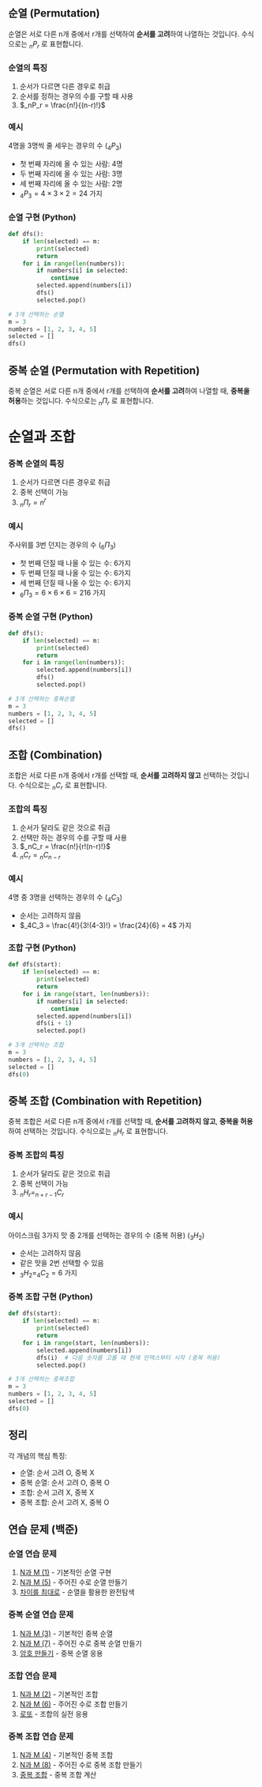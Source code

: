 ## 순열 (Permutation)

순열은 서로 다른 n개 중에서 r개를 선택하여 **순서를 고려**하여 나열하는 것입니다.
수식으로는 $_nP_r$ 로 표현합니다.

### 순열의 특징
1. 순서가 다르면 다른 경우로 취급
2. 순서를 정하는 경우의 수를 구할 때 사용
3. $_nP_r = \frac{n!}{(n-r)!}$

### 예시
4명을 3명씩 줄 세우는 경우의 수 ($_4P_3$)
- 첫 번째 자리에 올 수 있는 사람: 4명
- 두 번째 자리에 올 수 있는 사람: 3명
- 세 번째 자리에 올 수 있는 사람: 2명
- $_4P_3 = 4 \times 3 \times 2 = 24$ 가지

### 순열 구현 (Python)
```python
def dfs():
    if len(selected) == m:
        print(selected)
        return
    for i in range(len(numbers)):
        if numbers[i] in selected:
            continue
        selected.append(numbers[i])
        dfs()
        selected.pop()

# 3개 선택하는 순열
m = 3 
numbers = [1, 2, 3, 4, 5]
selected = []
dfs()
```

## 중복 순열 (Permutation with Repetition)

중복 순열은 서로 다른 n개 중에서 r개를 선택하여 **순서를 고려**하여 나열할 때, **중복을 허용**하는 것입니다. 수식으로는 $_n\Pi_r$ 로 표현합니다.

# 순열과 조합

### 중복 순열의 특징
1. 순서가 다르면 다른 경우로 취급
2. 중복 선택이 가능
3. $_n\Pi_r = n^r$

### 예시
주사위를 3번 던지는 경우의 수 ($_6\Pi_3$)
- 첫 번째 던질 때 나올 수 있는 수: 6가지
- 두 번째 던질 때 나올 수 있는 수: 6가지
- 세 번째 던질 때 나올 수 있는 수: 6가지
- $_6\Pi_3 = 6 \times 6 \times 6 = 216$ 가지

### 중복 순열 구현 (Python)
```python
def dfs():
    if len(selected) == m:
        print(selected)
        return
    for i in range(len(numbers)):
        selected.append(numbers[i])
        dfs()
        selected.pop()

# 3개 선택하는 중복순열
m = 3 
numbers = [1, 2, 3, 4, 5]
selected = []
dfs()
```

## 조합 (Combination)

조합은 서로 다른 n개 중에서 r개를 선택할 때, **순서를 고려하지 않고** 선택하는 것입니다.
수식으로는 $_nC_r$ 로 표현합니다.

### 조합의 특징
1. 순서가 달라도 같은 것으로 취급
2. 선택만 하는 경우의 수를 구할 때 사용
3. $_nC_r = \frac{n!}{r!(n-r)!}$
4. $_nC_r = {_nC_{n-r}}$

### 예시
4명 중 3명을 선택하는 경우의 수 ($_4C_3$)
- 순서는 고려하지 않음
- $_4C_3 = \frac{4!}{3!(4-3)!} = \frac{24}{6} = 4$ 가지

### 조합 구현 (Python)
```python
def dfs(start):
    if len(selected) == m:
        print(selected)
        return
    for i in range(start, len(numbers)):
        if numbers[i] in selected:
            continue
        selected.append(numbers[i])
        dfs(i + 1)
        selected.pop()

# 3개 선택하는 조합
m = 3
numbers = [1, 2, 3, 4, 5]
selected = []
dfs(0)
```

## 중복 조합 (Combination with Repetition)

중복 조합은 서로 다른 n개 중에서 r개를 선택할 때, **순서를 고려하지 않고**, **중복을 허용**하여 선택하는 것입니다.
수식으로는 $_nH_r$ 로 표현합니다.

### 중복 조합의 특징

1. 순서가 달라도 같은 것으로 취급
2. 중복 선택이 가능
3. $_nH_r = _{n+r-1}C_r$

### 예시

아이스크림 3가지 맛 중 2개를 선택하는 경우의 수 (중복 허용) ($_3H_2$)
- 순서는 고려하지 않음
- 같은 맛을 2번 선택할 수 있음
- $_3H_2 = _4C_2 = 6$ 가지

### 중복 조합 구현 (Python)
```python
def dfs(start):
    if len(selected) == m:
        print(selected)
        return
    for i in range(start, len(numbers)):
        selected.append(numbers[i])
        dfs(i)  # 다음 숫자를 고를 때 현재 인덱스부터 시작 (중복 허용)
        selected.pop()

# 3개 선택하는 중복조합
m = 3
numbers = [1, 2, 3, 4, 5]
selected = []
dfs(0)
```

## 정리

각 개념의 핵심 특징:
- 순열: 순서 고려 O, 중복 X
- 중복 순열: 순서 고려 O, 중복 O
- 조합: 순서 고려 X, 중복 X
- 중복 조합: 순서 고려 X, 중복 O

## 연습 문제 (백준)

### 순열 연습 문제
1. [N과 M (1)](https://www.acmicpc.net/problem/15649) - 기본적인 순열 구현
2. [N과 M (5)](https://www.acmicpc.net/problem/15654) - 주어진 수로 순열 만들기
3. [차이를 최대로](https://www.acmicpc.net/problem/10819) - 순열을 활용한 완전탐색

### 중복 순열 연습 문제
1. [N과 M (3)](https://www.acmicpc.net/problem/15651) - 기본적인 중복 순열
2. [N과 M (7)](https://www.acmicpc.net/problem/15656) - 주어진 수로 중복 순열 만들기
3. [암호 만들기](https://www.acmicpc.net/problem/1759) - 중복 순열 응용

### 조합 연습 문제
1. [N과 M (2)](https://www.acmicpc.net/problem/15650) - 기본적인 조합
2. [N과 M (6)](https://www.acmicpc.net/problem/15655) - 주어진 수로 조합 만들기
3. [로또](https://www.acmicpc.net/problem/6603) - 조합의 실전 응용

### 중복 조합 연습 문제
1. [N과 M (4)](https://www.acmicpc.net/problem/15652) - 기본적인 중복 조합
2. [N과 M (8)](https://www.acmicpc.net/problem/15657) - 주어진 수로 중복 조합 만들기
3. [중복 조합](https://www.acmicpc.net/problem/2407) - 중복 조합 계산